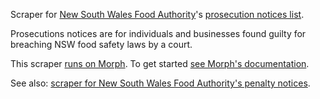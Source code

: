 Scraper for [New South Wales Food Authority](http://www.foodauthority.nsw.gov.au/)'s [prosecution notices list](http://www.foodauthority.nsw.gov.au/offences/prosecutions/).

Prosecutions notices are for individuals and businesses found guilty for breaching NSW food safety laws by a court. 

This scraper [runs on Morph](https://morph.io/auxesis/nsw_food_authority_prosecution_notices). To get started [see Morph's documentation](https://morph.io/documentation).

See also: [scraper for New South Wales Food Authority's penalty notices](https://github.com/auxesis/nsw_food_authority_penalty_notices/).
